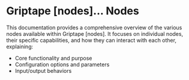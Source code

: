 # Griptape [nodes]... **Nodes**

This documentation provides a comprehensive overview of the various nodes available within Griptape [nodes]. It focuses on individual nodes, their specific capabilities, and how they can interact with each other, explaining:

- Core functionality and purpose
- Configuration options and parameters
- Input/output behaviors

